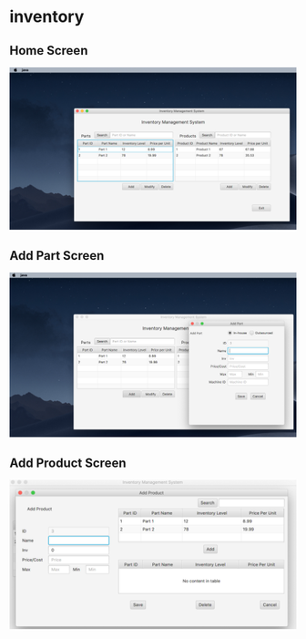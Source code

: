 # inventory

## Home Screen
![home screen](home.png?raw=true "Home Screen")

## Add Part Screen
![add Part screen](part.png?raw=true "Part Screen")

## Add Product Screen
![add Product screen](product.png?raw=true "Product Screen")

